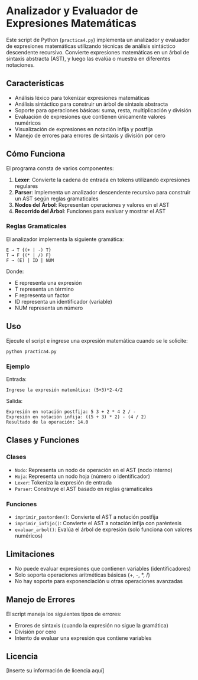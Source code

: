 # Analizador y Evaluador de Expresiones Matemáticas

Este script de Python (`practica4.py`) implementa un analizador y evaluador de expresiones matemáticas utilizando técnicas de análisis sintáctico descendente recursivo. Convierte expresiones matemáticas en un árbol de sintaxis abstracta (AST), y luego las evalúa o muestra en diferentes notaciones.

## Características

- Análisis léxico para tokenizar expresiones matemáticas
- Análisis sintáctico para construir un árbol de sintaxis abstracta
- Soporte para operaciones básicas: suma, resta, multiplicación y división
- Evaluación de expresiones que contienen únicamente valores numéricos
- Visualización de expresiones en notación infija y postfija
- Manejo de errores para errores de sintaxis y división por cero

## Cómo Funciona

El programa consta de varios componentes:

1. **Lexer**: Convierte la cadena de entrada en tokens utilizando expresiones regulares
2. **Parser**: Implementa un analizador descendente recursivo para construir un AST según reglas gramaticales
3. **Nodos del Árbol**: Representan operaciones y valores en el AST
4. **Recorrido del Árbol**: Funciones para evaluar y mostrar el AST

### Reglas Gramaticales

El analizador implementa la siguiente gramática:

```
E → T {(+ | -) T}
T → F {(* | /) F}
F → (E) | ID | NUM
```

Donde:
- E representa una expresión
- T representa un término
- F representa un factor
- ID representa un identificador (variable)
- NUM representa un número

## Uso

Ejecute el script e ingrese una expresión matemática cuando se le solicite:

```
python practica4.py
```

### Ejemplo

Entrada:
```
Ingrese la expresión matemática: (5+3)*2-4/2
```

Salida:
```
Expresión en notación postfija: 5 3 + 2 * 4 2 / -
Expresión en notación infija: ((5 + 3) * 2) - (4 / 2)
Resultado de la operación: 14.0
```

## Clases y Funciones

### Clases

- `Nodo`: Representa un nodo de operación en el AST (nodo interno)
- `Hoja`: Representa un nodo hoja (número o identificador)
- `Lexer`: Tokeniza la expresión de entrada
- `Parser`: Construye el AST basado en reglas gramaticales

### Funciones

- `imprimir_postorden()`: Convierte el AST a notación postfija
- `imprimir_infijo()`: Convierte el AST a notación infija con paréntesis
- `evaluar_arbol()`: Evalúa el árbol de expresión (solo funciona con valores numéricos)

## Limitaciones

- No puede evaluar expresiones que contienen variables (identificadores)
- Solo soporta operaciones aritméticas básicas (+, -, *, /)
- No hay soporte para exponenciación u otras operaciones avanzadas

## Manejo de Errores

El script maneja los siguientes tipos de errores:

- Errores de sintaxis (cuando la expresión no sigue la gramática)
- División por cero
- Intento de evaluar una expresión que contiene variables

## Licencia

[Inserte su información de licencia aquí]
